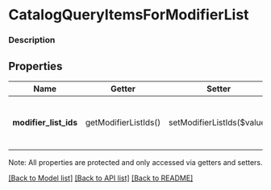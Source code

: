 # CatalogQueryItemsForModifierList

### Description



## Properties
Name | Getter | Setter | Type | Description | Notes
------------ | ------------- | ------------- | ------------- | ------------- | -------------
**modifier_list_ids** | getModifierListIds() | setModifierListIds($value) | **string[]** | A set of &#x60;CatalogModifierList&#x60; IDs to be used to find associated &#x60;CatalogItem&#x60;s. | 

Note: All properties are protected and only accessed via getters and setters.

[[Back to Model list]](../../README.md#documentation-for-models) [[Back to API list]](../../README.md#documentation-for-api-endpoints) [[Back to README]](../../README.md)

